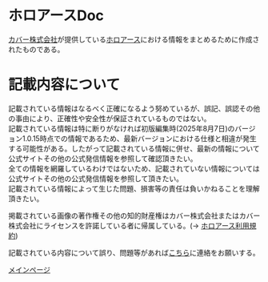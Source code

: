 # ホロアースDoc
[カバー株式会社](https://cover-corp.com/)が提供している[ホロアース](https://holoearth.com/)における情報をまとめるために作成されたものである。  


# 記載内容について
記載されている情報はなるべく正確になるよう努めているが、誤記、誤認その他の事由により、正確性や安全性が保証されているものではない。  
記載されている情報は特に断りがなければ初版編集時(2025年8月7日)のバージョン1.0.15時点での情報であるため、最新バージョンにおける仕様と相違が発生する可能性がある。したがって記載されている情報に併せ、最新の情報について公式サイトその他の公式発信情報を参照して確認頂きたい。  
全ての情報を網羅しているわけではないため、記載されていない情報については公式サイトその他の公式発信情報を参照して頂きたい。  
記載されている情報によって生じた問題、損害等の責任は負いかねることを理解頂きたい。  

掲載されている画像の著作権その他の知的財産権はカバー株式会社またはカバー株式会社にライセンスを許諾している者に帰属している。(→ [ホロアース利用規約](https://account.holoearth.com/terms#:~:text=%E3%81%A8%E3%81%97%E3%81%BE%E3%81%99%E3%80%82-,%EF%BC%88%E6%A8%A9%E5%88%A9%E5%B8%B0%E5%B1%9E%EF%BC%89,-%E5%BD%93%E7%A4%BE%E3%82%A6%E3%82%A7%E3%83%96%E3%82%B5%E3%82%A4%E3%83%88%E5%8F%8A%E3%81%B3))  

記載されている内容について誤り、問題等があれば[こちら](https://docs.google.com/forms/d/e/1FAIpQLSeYIuFAHj58zOqEFSO5dyrLQPdtmC9vJ1OkcdV1o7GjNequ1g/viewform?usp=header)に連絡をお願いする。  


[メインページ](/index.md)  

